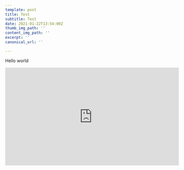 ```yaml
---
template: post
title: Test
subtitle: Test
date: 2021-01-22T13:54:00Z
thumb_img_path: ''
content_img_path: ''
excerpt: ''
canonical_url: ''

---
```

Hello world

<!-- youtube.snippet -->
<iframe width="560" height="315" src="https://www.youtube.com/embed/7RnFH5F4zm4" frameborder="0" allow="accelerometer; autoplay; clipboard-write; encrypted-media; gyroscope; picture-in-picture" allowfullscreen></iframe>